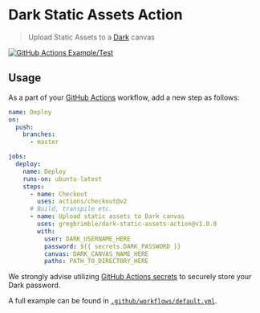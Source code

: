 # Dark Static Assets Action

> Upload Static Assets to a [Dark](https://darklang.com/) canvas

[![GitHub Actions Example/Test](https://github.com/GregBrimble/dark-static-assets-action/workflows/Example/Test/badge.svg)](https://github.com/GregBrimble/dark-static-assets-action/actions?query=workflow%3AExample%2FTest)

## Usage

As a part of your [GitHub Actions](https://github.com/features/actions) workflow, add a new step as follows:

```yml
name: Deploy
on:
  push:
    branches:
      - master

jobs:
  deploy:
    name: Deploy
    runs-on: ubuntu-latest
    steps:
      - name: Checkout
        uses: actions/checkout@v2
      # Build, transpile etc.
      - name: Upload static assets to Dark canvas
        uses: gregbrimble/dark-static-assets-action@v1.0.0
        with:
          user: DARK_USERNAME_HERE
          password: ${{ secrets.DARK_PASSWORD }}
          canvas: DARK_CANVAS_NAME_HERE
          paths: PATH_TO_DIRECTORY_HERE
```

We strongly advise utilizing [GitHub Actions secrets](https://help.github.com/en/actions/automating-your-workflow-with-github-actions/creating-and-using-encrypted-secrets) to securely store your Dark password.

A full example can be found in [`.github/workflows/default.yml`](https://github.com/GregBrimble/dark-static-assets-action/blob/master/.github/workflows/default.yml).
